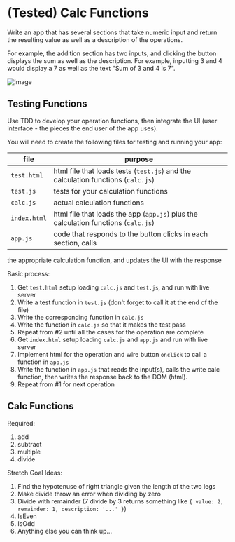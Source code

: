 # (Tested) Calc Functions

Write an app that has several sections that take numeric input and return the resulting 
value as well as a description of the operations.

For example, the addition section has two inputs, and clicking the button displays the sum as well as the description. For example,
inputting 3 and 4 would display a 7 as well as the text "Sum of 3 and 4 is 7".

![image](https://user-images.githubusercontent.com/478864/39680869-55c02e08-515a-11e8-84d3-ff44339a7045.png)


## Testing Functions

Use TDD to develop your operation functions, then integrate the UI (user interface - the pieces the end user of the app uses).

You will need to create the following files for testing and running your app:

file | purpose
---|---
`test.html` | html file that loads tests (`test.js`) and the calculation functions (`calc.js`)
`test.js` | tests for your calculation functions
`calc.js` | actual calculation functions
`index.html` | html file that loads the app (`app.js`) plus the calculation functions (`calc.js`)
`app.js` | code that responds to the button clicks in each section, calls 
the appropriate calculation function, and updates the UI with the response

Basic process:

1. Get `test.html` setup loading `calc.js` and `test.js`, and run with live server
2. Write a test function in `test.js` (don't forget to call it at the end of the file)
3. Write the corresponding function in `calc.js`
4. Write the function in `calc.js` so that it makes the test pass
5. Repeat from #2 until all the cases for the operation are complete
6. Get `index.html` setup loading `calc.js` and `app.js` and run with live server
7. Implement html for the operation and wire button `onclick` to call a function in `app.js`
8. Write the function in `app.js` that reads the input(s), calls the write calc function, then writes
the response back to the DOM (html).
9. Repeat from #1 for next operation

## Calc Functions

Required:

1. add
2. subtract
3. multiple
4. divide

Stretch Goal Ideas:

1. Find the hypotenuse of right triangle given the length of the two legs
1. Make divide throw an error when dividing by zero
1. Divide with remainder (7 divide by 3 returns something like `{ value: 2, remainder: 1, description: '...' }`)
1. IsEven
1. IsOdd
1. Anything else you can think up...

